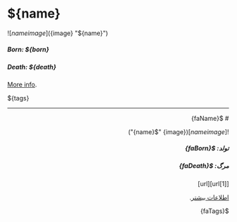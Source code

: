 # ${name}

![${name} image](${image} "${name}")

##### Born: ${born}

##### Death: ${death}

[More info](${url}).

${tags}

---

<div dir="rtl">
# ${faName}

![${name} image](${image} "${name}")

##### تولد: ${faBorn}

##### مرگ: ${faDeath}

[[1]url][url]

[اطلاعات بیشتر](${url}).

${faTags}

</div>
